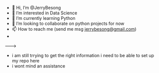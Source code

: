 - 👋 Hi, I’m @JerryBesong
- 👀 I’m interested in Data Science
- 🌱 I’m currently learning Python
- 💞️ I’m looking to collaborate on python projects for now
- 📫 How to reach me (send me msg jerrybesong@gmail.com)
- 
--->
-  i am still trrying to get the right information i need to be able to set up my repo here
-  i wont mind an assistance 
